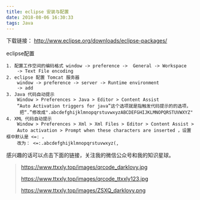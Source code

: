 ```yaml
---
title: eclipse 安装与配置
date: 2018-08-06 16:30:33
tags: Java
---
```


下载链接： http://www.eclipse.org/downloads/eclipse-packages/

<!--more-->

eclipse配置

```
1. 配置工作空间的编码格式 window -> preference ->  General -> Workspace
	-> Text File encoding
2. eclipse 配置 Tomcat 服务器
	window -> preference -> server -> Runtime environment
	-> add
3. Java 代码自动提示
	Window > Preferences > Java > Editor > Content Assist
	“Auto Activation triggers for java”这个选项就是指触发代码提示的的选项，
     把“.”修改成".abcdefghijklmnopqrstuvwxyzABCDEFGHIJKLMNOPQRSTUVWXYZ"
4. XML 代码自动提示
	Window > Preferences > Xml > Xml Files > Editor > Content Assist > 
	Auto activation > Prompt when these characters are inserted ，设置框中默认是 <=: ，
	改为： <=:.abcdefghijklmnopqrstuvwxyz(,
```

感兴趣的话可以点击下面的链接，关注我的微信公众号和我的知识星球。

> https://www.ttxxly.top/images/qrcode_darklovy.jpg
>
> https://www.ttxxly.top/images/qrcode_ttxxly123.jpg
>
> https://www.ttxxly.top/images/ZSXQ_darklovy.png

